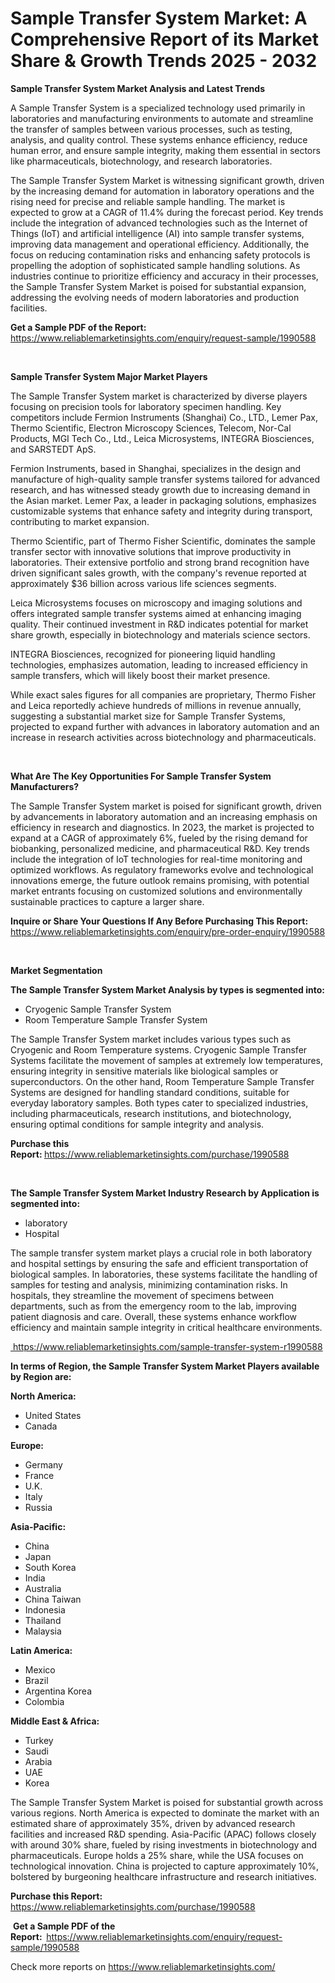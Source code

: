 <p><h1>Sample Transfer System Market: A Comprehensive Report of its Market Share & Growth Trends 2025 - 2032</h1></p><p><strong>Sample Transfer System Market Analysis and Latest Trends</strong></p>
<p><p>A Sample Transfer System is a specialized technology used primarily in laboratories and manufacturing environments to automate and streamline the transfer of samples between various processes, such as testing, analysis, and quality control. These systems enhance efficiency, reduce human error, and ensure sample integrity, making them essential in sectors like pharmaceuticals, biotechnology, and research laboratories.</p><p>The Sample Transfer System Market is witnessing significant growth, driven by the increasing demand for automation in laboratory operations and the rising need for precise and reliable sample handling. The market is expected to grow at a CAGR of 11.4% during the forecast period. Key trends include the integration of advanced technologies such as the Internet of Things (IoT) and artificial intelligence (AI) into sample transfer systems, improving data management and operational efficiency. Additionally, the focus on reducing contamination risks and enhancing safety protocols is propelling the adoption of sophisticated sample handling solutions. As industries continue to prioritize efficiency and accuracy in their processes, the Sample Transfer System Market is poised for substantial expansion, addressing the evolving needs of modern laboratories and production facilities.</p></p>
<p><strong>Get a Sample PDF of the Report:&nbsp;</strong> <a href="https://www.reliablemarketinsights.com/enquiry/request-sample/1990588?utm_campaign=1558&utm_medium=2&utm_source=Github&utm_content=ia&utm_term=20022025&utm_id=sample-transfer-system">https://www.reliablemarketinsights.com/enquiry/request-sample/1990588</a></p>
<p>&nbsp;</p>
<p><strong>Sample Transfer System Major Market Players</strong></p>
<p><p>The Sample Transfer System market is characterized by diverse players focusing on precision tools for laboratory specimen handling. Key competitors include Fermion Instruments (Shanghai) Co., LTD., Lemer Pax, Thermo Scientific, Electron Microscopy Sciences, Telecom, Nor-Cal Products, MGI Tech Co., Ltd., Leica Microsystems, INTEGRA Biosciences, and SARSTEDT ApS.</p><p>Fermion Instruments, based in Shanghai, specializes in the design and manufacture of high-quality sample transfer systems tailored for advanced research, and has witnessed steady growth due to increasing demand in the Asian market. Lemer Pax, a leader in packaging solutions, emphasizes customizable systems that enhance safety and integrity during transport, contributing to market expansion.</p><p>Thermo Scientific, part of Thermo Fisher Scientific, dominates the sample transfer sector with innovative solutions that improve productivity in laboratories. Their extensive portfolio and strong brand recognition have driven significant sales growth, with the company's revenue reported at approximately $36 billion across various life sciences segments.</p><p>Leica Microsystems focuses on microscopy and imaging solutions and offers integrated sample transfer systems aimed at enhancing imaging quality. Their continued investment in R&D indicates potential for market share growth, especially in biotechnology and materials science sectors.</p><p>INTEGRA Biosciences, recognized for pioneering liquid handling technologies, emphasizes automation, leading to increased efficiency in sample transfers, which will likely boost their market presence.</p><p>While exact sales figures for all companies are proprietary, Thermo Fisher and Leica reportedly achieve hundreds of millions in revenue annually, suggesting a substantial market size for Sample Transfer Systems, projected to expand further with advances in laboratory automation and an increase in research activities across biotechnology and pharmaceuticals.</p></p>
<p>&nbsp;</p>
<p><strong>What Are The Key Opportunities For Sample Transfer System Manufacturers?</strong></p>
<p><p>The Sample Transfer System market is poised for significant growth, driven by advancements in laboratory automation and an increasing emphasis on efficiency in research and diagnostics. In 2023, the market is projected to expand at a CAGR of approximately 6%, fueled by the rising demand for biobanking, personalized medicine, and pharmaceutical R&D. Key trends include the integration of IoT technologies for real-time monitoring and optimized workflows. As regulatory frameworks evolve and technological innovations emerge, the future outlook remains promising, with potential market entrants focusing on customized solutions and environmentally sustainable practices to capture a larger share.</p></p>
<p><strong>Inquire or Share Your Questions If Any Before Purchasing This Report:</strong> <a href="https://www.reliablemarketinsights.com/enquiry/pre-order-enquiry/1990588?utm_campaign=1558&utm_medium=2&utm_source=Github&utm_content=ia&utm_term=20022025&utm_id=sample-transfer-system">https://www.reliablemarketinsights.com/enquiry/pre-order-enquiry/1990588</a></p>
<p>&nbsp;</p>
<p><strong>Market Segmentation</strong></p>
<p><strong>The Sample Transfer System Market Analysis by types is segmented into:</strong></p>
<p><ul><li>Cryogenic Sample Transfer System</li><li>Room Temperature Sample Transfer System</li></ul></p>
<p><p>The Sample Transfer System market includes various types such as Cryogenic and Room Temperature systems. Cryogenic Sample Transfer Systems facilitate the movement of samples at extremely low temperatures, ensuring integrity in sensitive materials like biological samples or superconductors. On the other hand, Room Temperature Sample Transfer Systems are designed for handling standard conditions, suitable for everyday laboratory samples. Both types cater to specialized industries, including pharmaceuticals, research institutions, and biotechnology, ensuring optimal conditions for sample integrity and analysis.</p></p>
<p><strong>Purchase this Report:&nbsp;</strong><a href="https://www.reliablemarketinsights.com/purchase/1990588?utm_campaign=1558&utm_medium=2&utm_source=Github&utm_content=ia&utm_term=20022025&utm_id=sample-transfer-system">https://www.reliablemarketinsights.com/purchase/1990588</a></p>
<p>&nbsp;</p>
<p><strong>The Sample Transfer System Market Industry Research by Application is segmented into:</strong></p>
<p><ul><li>laboratory</li><li>Hospital</li></ul></p>
<p><p>The sample transfer system market plays a crucial role in both laboratory and hospital settings by ensuring the safe and efficient transportation of biological samples. In laboratories, these systems facilitate the handling of samples for testing and analysis, minimizing contamination risks. In hospitals, they streamline the movement of specimens between departments, such as from the emergency room to the lab, improving patient diagnosis and care. Overall, these systems enhance workflow efficiency and maintain sample integrity in critical healthcare environments.</p></p>
<p><a href="https://www.reliablemarketinsights.com/sample-transfer-system-r1990588?utm_campaign=1558&utm_medium=2&utm_source=Github&utm_content=ia&utm_term=20022025&utm_id=sample-transfer-system">&nbsp;https://www.reliablemarketinsights.com/sample-transfer-system-r1990588</a></p>
<p><strong>In terms of Region, the Sample Transfer System Market Players available by Region are:</strong></p>
<p>
    <p> <strong> North America: </strong>
        <ul>
            <li>United States</li>
            <li>Canada</li>
        </ul>
        </p> 
    <p> <strong> Europe: </strong>
        <ul>
            <li>Germany</li>
            <li>France</li>
            <li>U.K.</li>
            <li>Italy</li>
            <li>Russia</li>
        </ul>
        </p> 
    <p> <strong> Asia-Pacific: </strong>
        <ul>
            <li>China</li>
            <li>Japan</li>
            <li>South Korea</li>
            <li>India</li>
            <li>Australia</li>
            <li>China Taiwan</li>
            <li>Indonesia</li>
            <li>Thailand</li>
            <li>Malaysia</li>
        </ul>
        </p> 
    <p> <strong> Latin America: </strong>
        <ul>
            <li>Mexico</li>
            <li>Brazil</li>
            <li>Argentina Korea</li>
            <li>Colombia</li>
        </ul>
        </p> 
    <p> <strong> Middle East & Africa: </strong>
        <ul>
            <li>Turkey</li>
            <li>Saudi</li>
            <li>Arabia</li>
            <li>UAE</li>
            <li>Korea</li>
        </ul>
    </p>
    </p>
<p><p>The Sample Transfer System Market is poised for substantial growth across various regions. North America is expected to dominate the market with an estimated share of approximately 35%, driven by advanced research facilities and increased R&D spending. Asia-Pacific (APAC) follows closely with around 30% share, fueled by rising investments in biotechnology and pharmaceuticals. Europe holds a 25% share, while the USA focuses on technological innovation. China is projected to capture approximately 10%, bolstered by burgeoning healthcare infrastructure and research initiatives.</p></p>
<p><strong>Purchase this Report: </strong><a href="https://www.reliablemarketinsights.com/purchase/1990588?utm_campaign=1558&utm_medium=2&utm_source=Github&utm_content=ia&utm_term=20022025&utm_id=sample-transfer-system">https://www.reliablemarketinsights.com/purchase/1990588</a></p>
<p>&nbsp;<strong>Get a Sample PDF of the Report:&nbsp;&nbsp;</strong><a href="https://www.reliablemarketinsights.com/enquiry/request-sample/1990588?utm_campaign=1558&utm_medium=2&utm_source=Github&utm_content=ia&utm_term=20022025&utm_id=sample-transfer-system">https://www.reliablemarketinsights.com/enquiry/request-sample/1990588</a></p>
<p><strong></strong></p>
<p>Check more reports on <a href="https://www.reliablemarketinsights.com/?utm_campaign=1558&utm_medium=2&utm_source=Github&utm_content=ia&utm_term=20022025&utm_id=sample-transfer-system">https://www.reliablemarketinsights.com/</a></p>